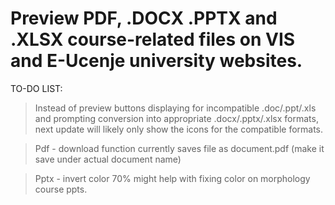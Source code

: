 # Preview PDF, .DOCX .PPTX and .XLSX course-related files on VIS and E-Ucenje university websites.
 
TO-DO LIST: 

> Instead of preview buttons displaying for incompatible .doc/.ppt/.xls and prompting conversion into appropriate .docx/.pptx/.xlsx formats, next update will likely only show the icons for the compatible formats.

> Pdf - download function currently saves file as document.pdf (make it save under actual document name)

> Pptx - invert color 70% might help with fixing color on morphology course ppts.

